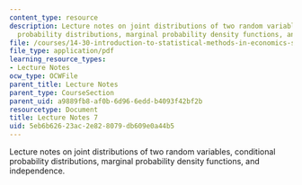 ```yaml
---
content_type: resource
description: Lecture notes on joint distributions of two random variables, conditional
  probability distributions, marginal probability density functions, and independence.
file: /courses/14-30-introduction-to-statistical-methods-in-economics-spring-2009/5eb6b62623ac2e828079db609e0a44b5_MIT14_30s09_lec07.pdf
file_type: application/pdf
learning_resource_types:
- Lecture Notes
ocw_type: OCWFile
parent_title: Lecture Notes
parent_type: CourseSection
parent_uid: a9889fb8-af0b-6d96-6edd-b4093f42bf2b
resourcetype: Document
title: Lecture Notes 7
uid: 5eb6b626-23ac-2e82-8079-db609e0a44b5
---
```

Lecture notes on joint distributions of two random variables, conditional probability distributions, marginal probability density functions, and independence.

